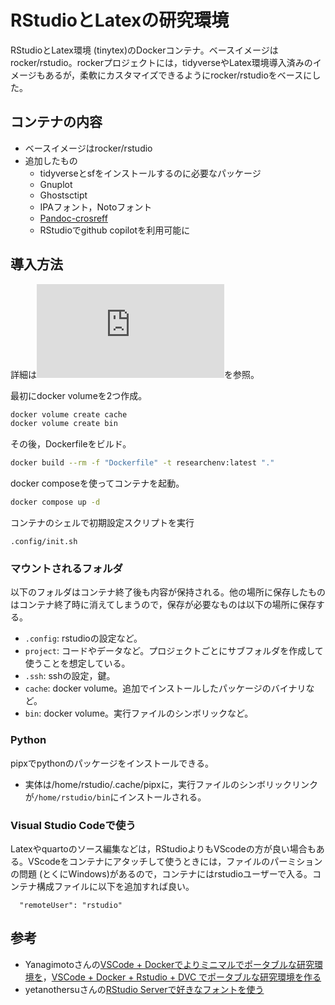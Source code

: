# RStudioとLatexの研究環境

RStudioとLatex環境 (tinytex)のDockerコンテナ。ベースイメージはrocker/rstudio。rockerプロジェクトには，tidyverseやLatex環境導入済みのイメージもあるが，柔軟にカスタマイズできるようにrocker/rstudioをベースにした。


## コンテナの内容

- ベースイメージはrocker/rstudio
- 追加したもの
  - tidyverseとsfをインストールするのに必要なパッケージ
  - Gnuplot
  - Ghostsctipt
  - IPAフォント，Notoフォント
  - [Pandoc-crosreff](https://github.com/lierdakil/pandoc-crossref)
  - RStudioでgithub copilotを利用可能に

## 導入方法

詳細は![こちら](https://tomokazu518.github.io/public/R_install.html)を参照。

最初にdocker volumeを2つ作成。

```sh
docker volume create cache
docker volume create bin
```

その後，Dockerfileをビルド。

```sh
docker build --rm -f "Dockerfile" -t researchenv:latest "."
```

docker composeを使ってコンテナを起動。

```sh
docker compose up -d
```

コンテナのシェルで初期設定スクリプトを実行

```
.config/init.sh
```

### マウントされるフォルダ

以下のフォルダはコンテナ終了後も内容が保持される。他の場所に保存したものはコンテナ終了時に消えてしまうので，保存が必要なものは以下の場所に保存する。

- `.config`: rstudioの設定など。
- `project`: コードやデータなど。プロジェクトごとにサブフォルダを作成して使うことを想定している。
- `.ssh`: sshの設定，鍵。
- `cache`: docker volume。追加でインストールしたパッケージのバイナリなど。
- `bin`: docker volume。実行ファイルのシンボリックなど。

### Python

pipxでpythonのパッケージをインストールできる。
- 実体は/home/rstudio/.cache/pipxに，実行ファイルのシンボリックリンクが`/home/rstudio/bin`にインストールされる。

### Visual Studio Codeで使う

Latexやquartoのソース編集などは，RStudioよりもVScodeの方が良い場合もある。VScodeをコンテナにアタッチして使うときには，ファイルのパーミションの問題 (とくにWindows)があるので，コンテナにはrstudioユーザーで入る。コンテナ構成ファイルに以下を追加すれば良い。
  ```
	"remoteUser": "rstudio"
  ```

## 参考

- Yanagimotoさんの[VSCode + Dockerでよりミニマルでポータブルな研究環境を](https://zenn.dev/nicetak/articles/vscode-docker-2023)，[VSCode + Docker + Rstudio + DVC でポータブルな研究環境を作る](https://zenn.dev/nicetak/articles/vscode-docker-rstudio?redirected=1)
- yetanothersuさんの[RStudio Serverで好きなフォントを使う](https://qiita.com/yetanothersu/items/18e098989cade90ee687)